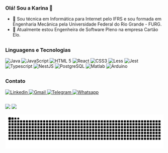 ### Olá! Sou a Karina 👋

- 📝 Sou técnica em Informática para Internet pelo IFRS e sou formada em Engenharia Mecânica pela Universidade Federal do Rio Grande - FURG.
- 🔭 Atualmente estou Engenheira de Software Pleno na empresa Cartão Elo.

##
<h3>Linguagens e Tecnologias</h3>
<div style="display: inline_block">
  <img height="54" width:"auto" alt="Java" src="https://cdn.jsdelivr.net/gh/devicons/devicon/icons/java/java-original-wordmark.svg" />
  <img height="50" width:"auto" alt="JavaScript" src="https://cdn.jsdelivr.net/gh/devicons/devicon/icons/javascript/javascript-original.svg" />
  <img height="50" width:"auto" alt="HTML 5" src="https://cdn.jsdelivr.net/gh/devicons/devicon/icons/html5/html5-original-wordmark.svg" />
  <img height="50" width:"auto" alt="React" src="https://cdn.jsdelivr.net/gh/devicons/devicon/icons/react/react-original-wordmark.svg" />
  <img height="50" width:"auto" alt="CSS3" src="https://cdn.jsdelivr.net/gh/devicons/devicon/icons/css3/css3-original.svg" />
  <img height="50" width:"auto" alt="Less" src="https://cdn.jsdelivr.net/gh/devicons/devicon/icons/less/less-plain-wordmark.svg" />
  <img height="50" width:"auto" alt="Jest" src="https://cdn.jsdelivr.net/gh/devicons/devicon/icons/jest/jest-plain.svg" />        
  <img height="50" width:"auto" alt="Typescript" src="https://cdn.jsdelivr.net/gh/devicons/devicon/icons/typescript/typescript-original.svg" />
  <img height="50" width:"auto" alt="NestJS" src="https://cdn.jsdelivr.net/gh/devicons/devicon/icons/nestjs/nestjs-plain.svg" />        
  <img height="50" width:"auto" alt="PostgreSQL" src="https://cdn.jsdelivr.net/gh/devicons/devicon/icons/postgresql/postgresql-plain-wordmark.svg" />
  <img height="54" width:"auto" alt="Matlab" src="https://cdn.jsdelivr.net/gh/devicons/devicon/icons/matlab/matlab-original.svg" />
  <img height="54" width:"auto" alt="Arduino" src="https://cdn.jsdelivr.net/gh/devicons/devicon/icons/arduino/arduino-original-wordmark.svg" />
</div>

##
<h3>Contato</h3>
<div>
   <a href="https://www.linkedin.com/in/karinamelorodrigues/" target="_blank">
    <img alt="Linkedin" src="https://img.shields.io/badge/LinkedIn-0077B5?style=for-the-badge&logo=linkedin&logoColor=white"/>
  </a>
  <a href="mailto:karinamelorodrigues@gmail.com" target="_blank">
    <img alt="Gmail" src="https://img.shields.io/badge/Gmail-D14836?style=for-the-badge&logo=gmail&logoColor=white"/>
  </a>
  <a href="https://t.me/karinamelorodrigues" target="_blank">
    <img alt="Telegram" src="https://img.shields.io/badge/Telegram-2CA5E0?style=for-the-badge&logo=telegram&logoColor=white"/>
  </a>
  <a href="https://wa.me/5553984848978" target="_blank">
    <img alt="Whatsapp" src="https://img.shields.io/badge/WhatsApp-25D366?style=for-the-badge&logo=whatsapp&logoColor=white"/>
  </a>
</div>

##

<div>
  <img height="140em" src="https://github-readme-stats.vercel.app/api?username=karinamelorodrigues&count_private=true&theme=dracula"/>
  <img height="140em" src="https://github-readme-stats.vercel.app/api/top-langs/?username=karinamelorodrigues&theme=dracula"/>
</div>

![Snake animation](https://github.com/karinamelorodrigues/karinamelorodrigues/blob/output/github-contribution-grid-snake.svg)
